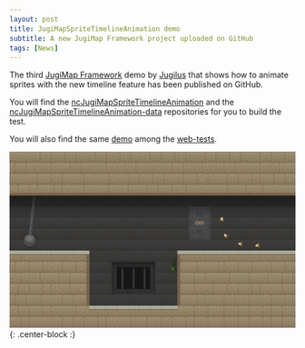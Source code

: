 ```yaml
---
layout: post
title: JugiMapSpriteTimelineAnimation demo
subtitle: A new JugiMap Framework project uploaded on GitHub
tags: [News]
---
```


The third [JugiMap Framework](https://github.com/Jugilus/JugiMapFramework) demo by [Jugilus](https://github.com/Jugilus/) that shows how to animate sprites with the new timeline feature has been published on GitHub.

You will find the [ncJugiMapSpriteTimelineAnimation](https://github.com/nCine/ncJugiMapSpriteTimelineAnimation) and the [ncJugiMapSpriteTimelineAnimation-data](https://github.com/nCine/ncJugiMapSpriteTimelineAnimation-data) repositories for you to build the test.

You will also find the same [demo](/web-tests/ncjugimap_spritetimelineanimation) among the [web-tests](/web-tests).

![ncJugiMapSpriteTimelineAnimation](/img/gallery/ncJugiMapSpriteTimelineAnimation.png "ncJugiMapSpriteTimelineAnimation"){: .center-block :}
